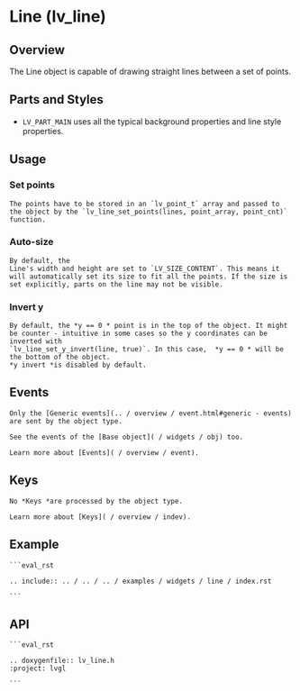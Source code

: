 # Line (lv_line)

## Overview
The Line object is capable of drawing straight lines between a set of points.

## Parts and Styles
- `LV_PART_MAIN` uses all the typical background properties and line style properties.

## Usage

### Set points
	The points have to be stored in an `lv_point_t` array and passed to the object by the `lv_line_set_points(lines, point_array, point_cnt)` function.

### Auto-size
	By default, the
	Line's width and height are set to `LV_SIZE_CONTENT`. This means it will automatically set its size to fit all the points. If the size is set explicitly, parts on the line may not be visible.

### Invert y
	By default, the *y == 0 * point is in the top of the object. It might be counter - intuitive in some cases so the y coordinates can be inverted with
	`lv_line_set_y_invert(line, true)`. In this case,  *y == 0 * will be the bottom of the object.
	*y invert *is disabled by default.

## Events
	Only the [Generic events](.. / overview / event.html#generic - events) are sent by the object type.

	See the events of the [Base object]( / widgets / obj) too.

	Learn more about [Events]( / overview / event).

## Keys
	No *Keys *are processed by the object type.

	Learn more about [Keys]( / overview / indev).

## Example

	```eval_rst

	.. include:: .. / .. / .. / examples / widgets / line / index.rst

	```

## API

	```eval_rst

	.. doxygenfile:: lv_line.h
	:project: lvgl

	```
